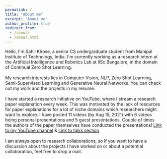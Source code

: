 ```yaml
---
permalink: /
title: "About me"
excerpt: "About me"
author_profile: true
redirect_from: 
  - /about/
  - /about.html
---
```

Hello, I'm Sahil Khose, a senior CS undergraduate student from Manipal Institute of Technology, India. I'm currently working as a research intern at the Artificial Intelligence and Robotics Lab at IISc Bangalore, in the domain of Continual Zero Shot Learning.
<br>
<br>
My research interests lies in Computer Vision, NLP, Zero Shot Learning, Semi-Supervised Learning and Generative Neural Networks. You can check out my work and the projects in my resume.
<br>
<br>
I have started a research initiative on YouTube, where I stream a research paper explanation every week. This was motivated by the lack of resources for paper explanations for a lot of niche domains which researchers might want to explore. I have posted 11 videos (by Aug 15, 2021) with 6 videos being personal presentations and 5 guest presentations. Couple of times the authors of the paper themselves have conducted the presentations! [Link to my YouTube channel](https://www.youtube.com/c/SahilKhose) & [Link to talks section](https://sahilkhose.github.io/talks/)
<br>
<br>
I am always open to research collaborations, so if you want to have a discussion about the projects I have worked on or about a potential collaboration, feel free to drop a mail.
